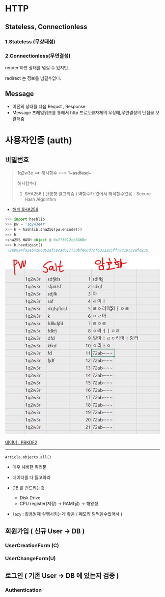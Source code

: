 # HTTP

## Stateless, Connectionless

### 1.Stateless (무상태성)



### 2.Connectionless(무연결성)



render 하면 상태를 넘길 수 있지만.

redirect 는 정보를 넘길수없다.



## Message

- 이전의 상태를 다음 Requst , Response 
- Message 프레임워크를 통해서 http 프로토콜자체의 무상태,무연결성의 단점을 보완해줌





# 사용자인증 (auth)

## 비밀번호

> 1q2w3e ==> 해시함수 ==> 1~~~~~asdfasd~~~~~
>
> 해시함수()
>
> 1. SHA256 ( 단방향 알고리즘 ) 역함수가 없어서 해석할수없음 - Secure Hash Algorithm

- [해쉬 SHA256](https://www.convertstring.com/ko/Hash/SHA256)

```python
>>> import hashlib
>>> pw = '1q2w3e4r'
>>> h = hashlib.sha256(pw.encode())
>>> h
<sha256 HASH object @ 0x7f3012cb3360>
>>> h.hexdigest()
'72ab994fa2eb426c051ef59cad617750bfe06d7cf6311285ff79c19c32afd236'
```



![image-20200413150002927](img/image-20200413150002927.png)

[네이버 : PBKDF2](https://d2.naver.com/helloworld/318732)





___

`Article.objects.all()` 

- 매우 헤비한 쿼리문
- 데이터를 다 들고와라
- DB 를 건드리는것
  - Disk Drive
  - CPU register(저장) -> RAM(달) -> 해왕성

- `lazy` : 활용될때 실행시키는게 좋음 ( 메모리 덜먹을수있어서 )



## 회원가입 ( 신규 User -> DB )

### UserCreationForm (C)

### UserChangeForm(U)



## 로그인 ( 기존 User -> DB 에 있는지 검증 )

### Authentication


